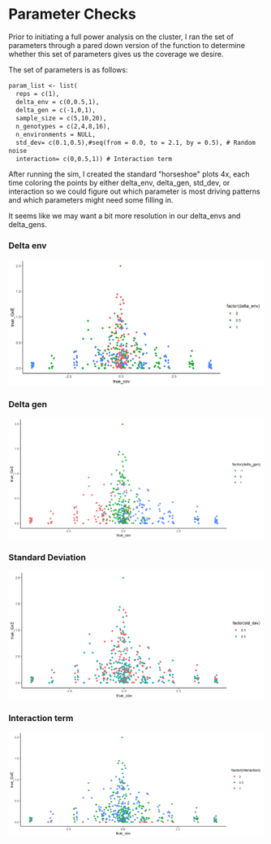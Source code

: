 # Parameter Checks

Prior to initiating a full power analysis on the cluster, I ran the set of parameters through a pared down version of the function to determine whether this set of parameters gives us the coverage we desire. 

The set of parameters is as follows: 
```{params}
param_list <- list( 
  reps = c(1),
  delta_env = c(0,0.5,1),
  delta_gen = c(-1,0,1),
  sample_size = c(5,10,20), 
  n_genotypes = c(2,4,8,16),
  n_environments = NULL,
  std_dev= c(0.1,0.5),#seq(from = 0.0, to = 2.1, by = 0.5), # Random noise
  interaction= c(0,0.5,1)) # Interaction term
```
After running the sim, I created the standard "horseshoe" plots 4x, each time coloring the points by either delta_env, delta_gen, std_dev, or interaction so we could figure out which parameter is most driving patterns and which parameters might need some filling in.

It seems like we may want a bit more resolution in our delta_envs and delta_gens.

### Delta env

![image](https://github.com/RCN-ECS/CnGV/blob/master/results/notebook_figs/Delta_env_trues.png)

### Delta gen

![image](https://github.com/RCN-ECS/CnGV/blob/master/results/notebook_figs/deltagen_trues.png)

### Standard Deviation

![image](https://github.com/RCN-ECS/CnGV/blob/master/results/notebook_figs/StdDev_trues.png)

### Interaction term

![image](https://github.com/RCN-ECS/CnGV/blob/master/results/notebook_figs/interaction_trues.png)
